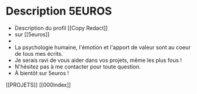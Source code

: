 # Description 5EUROS
* Description du profil [[Copy Redact]]
* sur [[5euros]]
* 
* La psychologie humaine, l'émotion et l'apport de valeur sont au coeur de tous mes écrits.
* Je serais ravi de vous aider dans vos projets, même les plus fous !
* N'hésitez pas à me contacter pour toute question.
* À bientôt sur 5euros !

[[PROJETS]] [[000Index]]